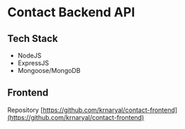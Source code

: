 # Contact Backend API

## Tech Stack

- NodeJS
- ExpressJS
- Mongoose/MongoDB

## Frontend

Repository [https://github.com/krnaryal/contact-frontend](https://github.com/krnaryal/contact-frontend)